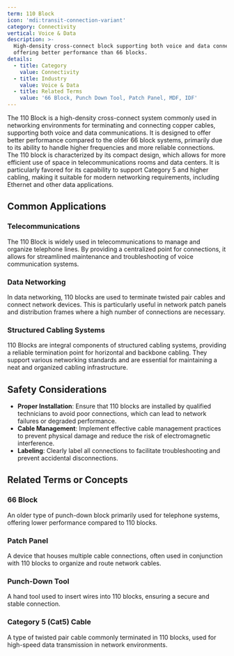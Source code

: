 ```yaml
---
term: 110 Block
icon: 'mdi:transit-connection-variant'
category: Connectivity
vertical: Voice & Data
description: >-
  High-density cross-connect block supporting both voice and data connections,
  offering better performance than 66 blocks.
details:
  - title: Category
    value: Connectivity
  - title: Industry
    value: Voice & Data
  - title: Related Terms
    value: '66 Block, Punch Down Tool, Patch Panel, MDF, IDF'
---
```

The 110 Block is a high-density cross-connect system commonly used in networking environments for terminating and connecting copper cables, supporting both voice and data communications. It is designed to offer better performance compared to the older 66 block systems, primarily due to its ability to handle higher frequencies and more reliable connections. The 110 block is characterized by its compact design, which allows for more efficient use of space in telecommunications rooms and data centers. It is particularly favored for its capability to support Category 5 and higher cabling, making it suitable for modern networking requirements, including Ethernet and other data applications.

## Common Applications

### Telecommunications

The 110 Block is widely used in telecommunications to manage and organize telephone lines. By providing a centralized point for connections, it allows for streamlined maintenance and troubleshooting of voice communication systems.

### Data Networking

In data networking, 110 blocks are used to terminate twisted pair cables and connect network devices. This is particularly useful in network patch panels and distribution frames where a high number of connections are necessary.

### Structured Cabling Systems

110 Blocks are integral components of structured cabling systems, providing a reliable termination point for horizontal and backbone cabling. They support various networking standards and are essential for maintaining a neat and organized cabling infrastructure.

## Safety Considerations

- **Proper Installation**: Ensure that 110 blocks are installed by qualified technicians to avoid poor connections, which can lead to network failures or degraded performance.
- **Cable Management**: Implement effective cable management practices to prevent physical damage and reduce the risk of electromagnetic interference.
- **Labeling**: Clearly label all connections to facilitate troubleshooting and prevent accidental disconnections.

## Related Terms or Concepts

### 66 Block

An older type of punch-down block primarily used for telephone systems, offering lower performance compared to 110 blocks.

### Patch Panel

A device that houses multiple cable connections, often used in conjunction with 110 blocks to organize and route network cables.

### Punch-Down Tool

A hand tool used to insert wires into 110 blocks, ensuring a secure and stable connection.

### Category 5 (Cat5) Cable

A type of twisted pair cable commonly terminated in 110 blocks, used for high-speed data transmission in network environments.
